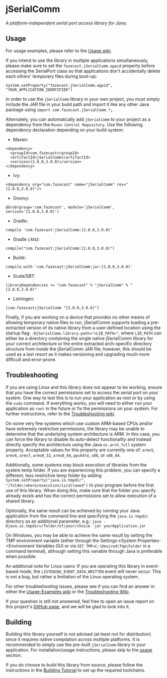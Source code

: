 # jSerialComm

_A platform-independent serial port access library for Java._


## Usage

For usage examples, please refer to the [Usage wiki](https://github.com/Fazecast/jSerialComm/wiki/Usage-Examples).

If you intend to use the library in multiple applications simultaneously, please make sure
to set the ```fazecast.jSerialComm.appid``` property before accessing the SerialPort class
so that applications don't accidentally delete each others' temporary files during boot-up:
```
System.setProperty("fazecast.jSerialComm.appid", "YOUR_APPLICATION_IDENTIFIER")
```

In order to use the ```jSerialComm``` library in your own project, you must simply
include the JAR file in your build path and import it like any other
Java package using ```import com.fazecast.jSerialComm.*;```.

Alternately, you can automatically add ```jSerialComm``` to your project as a
dependency from the ```Maven Central Repository```. Use the following dependency
declaration depending on your build system:

* Maven:

```
<dependency>
  <groupId>com.fazecast</groupId>
  <artifactId>jSerialComm</artifactId>
  <version>[2.0.0,3.0.0)</version>
</dependency>
```

* Ivy:

```
<dependency org="com.fazecast" name="jSerialComm" rev="[2.0.0,3.0.0)"/>
```

* Groovy:

```
@Grab(group='com.fazecast', module='jSerialComm', version='[2.0.0,3.0.0)')
```

* Gradle:

```
compile 'com.fazecast:jSerialComm:[2.0.0,3.0.0)'
```

* Gradle (.kts):

```
compile("com.fazecast:jSerialComm:[2.0.0,3.0.0)")
```

* Buildr:

```
compile.with 'com.fazecast:jSerialComm:jar:[2.0.0,3.0.0)'
```

* Scala/SBT:

```
libraryDependencies += "com.fazecast" % "jSerialComm" % "[2.0.0,3.0.0)"
```

* Leiningen:

```
[com.fazecast/jSerialComm "[2.0.0,3.0.0)"]
```

Finally, if you are working on a device that provides no other means of allowing temporary native files to run, jSerialComm supports loading a pre-extracted version of its native library from a user-defined location using the startup flag: `-DjSerialComm.library.path="<LIB_PATH>"`, where `LIB_PATH` can either be a directory containing the single native jSerialComm library for your correct architecture or the entire extracted arch-specific directory structure from inside the jSerialComm JAR file; however, this should be used as a last resort as it makes versioning and upgrading much more difficult and error-prone.


## Troubleshooting

If you are using Linux and this library does not appear to be working, ensure
that you have the correct permissions set to access the serial port on your system.
One way to test this is to run your application as root or by using the
```sudo``` command. If everything works, you will need to either run your
application as ```root``` in the future or fix the permissions on your system.
For further instructions, refer to the [Troubleshooting wiki](https://github.com/Fazecast/jSerialComm/wiki/Troubleshooting).

On some very few systems which use custom ARM-based CPUs and/or have extremely
restrictive permissions, the library may be unable to determine that the
underlying system architecture is ARM. In this case, you can force the
library to disable its auto-detect functionality and instead directly specify
the architecture using the Java ```os.arch_full``` system property. Acceptable
values for this property are currently one of: ``armv5``, ``armv6``, ``armv7``,
``armv8_32``, ``armv8_64``, ``ppc64le``, ``x86``, or ``x86_64``.

Additionally, some systems may block execution of libraries from the system
temp folder. If you are experiencing this problem, you can specify a different,
less restrictive temp folder by adding
```System.setProperty("java.io.tmpdir", "/folder/where/execution/is/allowed")```
to your program before the first use of this library. When doing this, make sure
that the folder you specify already exists and has the correct permissions set
to allow execution of a shared library.

Optionally, the same result can be achieved by running your Java application
from the command line and specifying the `java.io.tmpdir` directory as an
additional parameter,
e.g.: ```java -Djava.io.tmpdir=/folder/of/your/choice -jar yourApplication.jar```

On Windows, you may be able to achieve the same result by setting the TMP
environment variable (either through the Settings->System Properties->Environment
Variables GUI or via ```SET TMP=C:\Desired\Tmp\Folder``` in a command terminal),
although setting this variable through Java is preferable when possible.

An additional note for Linux users:  If you are operating this library in
event-based mode, the ```LISTENING_EVENT_DATA_WRITTEN``` event will never occur.
This is not a bug, but rather a limitation of the Linux operating system.

For other troubleshooting issues, please see if you can find an answer in either
the [Usage-Examples wiki](https://github.com/Fazecast/jSerialComm/wiki/Usage-Examples)
or the [Troubleshooting Wiki](https://github.com/Fazecast/jSerialComm/wiki/Troubleshooting).

If your question is still not answered, feel free to open an issue report on
this project's [GitHub page](https://github.com/Fazecast/jSerialComm/issues),
and we will be glad to look into it.


## Building

Building this library yourself is not advised (at least not for distribution)
since it requires native compilation across multiple platforms. It is
recommended to simply use the pre-built ```jSerialComm``` library in your
application. For installation/usage instructions, please skip to the [usage](#usage)
section.

If you do choose to build this library from source, please follow the instructions
in the [Building Tutorial](https://github.com/Fazecast/jSerialComm/wiki/Building-Tutorial)
to set up the required toolchains.
